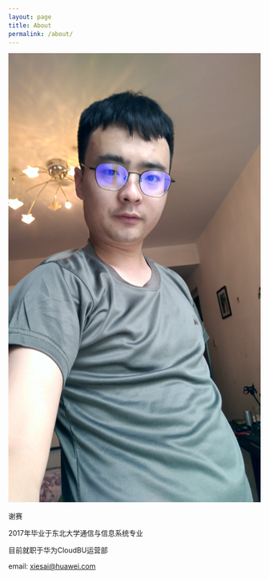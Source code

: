 ```yaml
---
layout: page
title: About
permalink: /about/
---
```

![me](/static/img/xiesai_aboutme.jpg)
<div>
<p>谢赛</p>
<p>2017年毕业于东北大学通信与信息系统专业</p>
<p>目前就职于华为CloudBU运营部</p>
</div>

email: xiesai@huawei.com
